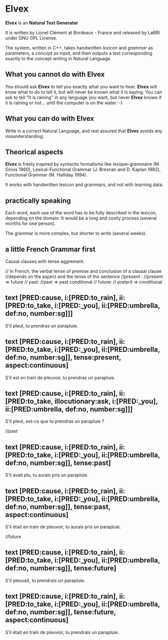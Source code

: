 Elvex
=====

**Elvex** is an **Natural Text Generator**

It is written by Lionel Clément at Bordeaux - France and released by LaBRI under GNU GPL License.

The system, written in C++, takes handwritten *lexicon* and *grammar* as parameters, a *concept* as input, and then outputs a text corresponding exactly to the concept writing in Natural Language.

What you cannot do with Elvex
-----------------------------

You should ask **Elvex** to tell you exactly what you want to hear. **Elvex** will know what to do to tell it, but will never be known what it is saying. You can ask to tell "It is raining" in any language you want, but never **Elvex** knows if it is raining or not... until the computer is on the water :-) 

What you can do with Elvex
-----------------------------

Write in a correct Natural Language, and rest assured that **Elvex** avoids any misunderstanding.

Theorical aspects
-----------------

**Elvex** is freely inspired by syntactic formalisms like lexique-grammaire (M. Gross 1960), Lexical-Functional Grammar (J. Bresnan and D. Kaplan 1982), Functional Grammar (M. Halliday 1994).

It works with handwritten lexicon and grammars, and not with learning data.

practically speaking
--------------------

Each word, each use of the word has to be fully described in the lexicon, depending on the domain. It would be a long and costly process (several months for one person). 

The grammar is more complex, but shorter to write (several weeks).

a little French Grammar first
-----------------------------

Causal clauses with tense aggrement.

// In French, the verbal tense of premise and conclusion of a clausal clause
//depends on the aspect and the tense of the sentence
//present : 
//present => future
// past:
//past => past conditional
// future:
// preterit => conditional

text [PRED:cause, i:[PRED:to_rain], ii:[PRED:to_take, i:[PRED:_you], ii:[PRED:umbrella, def:no, number:sg]]]
--------------------------------------------------------
S'il pleut, tu prendras un parapluie.

text [PRED:cause, i:[PRED:to_rain], ii:[PRED:to_take, i:[PRED:_you], ii:[PRED:umbrella, def:no, number:sg]], tense:present, aspect:continuous]
--------------------------------------------------------
S'il est en train de pleuvoir, tu prendras un parapluie.

text [PRED:cause, i:[PRED:to_rain], ii:[PRED:to_take, illocutionary:ask, i:[PRED:_you], ii:[PRED:umbrella, def:no, number:sg]]]
--------------------------------------------------------
S'il pleut, est-ce que tu prendras un parapluie ?

//past

text [PRED:cause, i:[PRED:to_rain], ii:[PRED:to_take, i:[PRED:_you], ii:[PRED:umbrella, def:no, number:sg]], tense:past]
--------------------------------------------------------
S'il avait plu, tu aurais pris un parapluie.

text [PRED:cause, i:[PRED:to_rain], ii:[PRED:to_take, i:[PRED:_you], ii:[PRED:umbrella, def:no, number:sg]], tense:past, aspect:continuous]
--------------------------------------------------------
S'il était en train de pleuvoir, tu aurais pris un parapluie.

//future

text [PRED:cause, i:[PRED:to_rain], ii:[PRED:to_take, i:[PRED:_you], ii:[PRED:umbrella, def:no, number:sg]], tense:future]
--------------------------------------------------------
S'il pleuvait, tu prendrais un parapluie.

text [PRED:cause, i:[PRED:to_rain], ii:[PRED:to_take, i:[PRED:_you], ii:[PRED:umbrella, def:no, number:sg]], tense:future, aspect:continuous]
--------------------------------------------------------
S'il était en train de pleuvoir, tu prendrais un parapluie.


